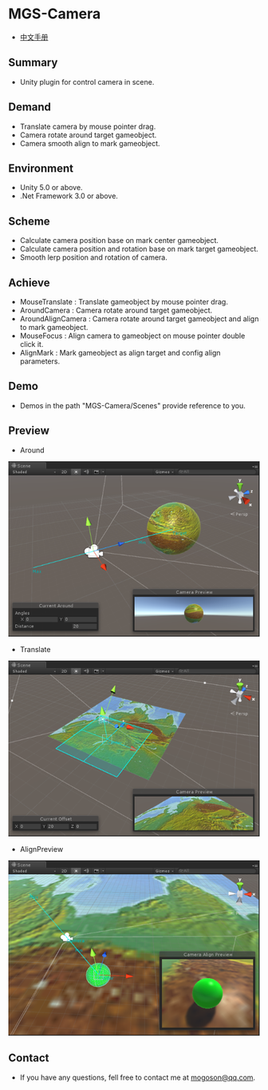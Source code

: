# MGS-Camera
- [中文手册](./README_ZH.md)

## Summary
- Unity plugin for control camera in scene.

## Demand
- Translate camera by mouse pointer drag.
- Camera rotate around target gameobject.
- Camera smooth align to mark gameobject.

## Environment
- Unity 5.0 or above.
- .Net Framework 3.0 or above.

## Scheme
- Calculate camera position base on mark center gameobject.
- Calculate camera position and rotation base on mark target gameobject.
- Smooth lerp position and rotation of camera.

## Achieve
- MouseTranslate : Translate gameobject by mouse pointer drag.
- AroundCamera : Camera rotate around target gameobject.
- AroundAlignCamera : Camera rotate around target gameobject and align to mark gameobject.
- MouseFocus : Align camera to gameobject on mouse pointer double click it.
- AlignMark : Mark gameobject as align target and config align parameters.

## Demo
- Demos in the path "MGS-Camera/Scenes" provide reference to you.

## Preview
- Around

![Around](./Attachments/Around.png)

- Translate

![Translate](./Attachments/Translate.png)

- AlignPreview

![AlignPreview](./Attachments/AlignPreview.png)﻿

## Contact
- If you have any questions, fell free to contact me at mogoson@qq.com.